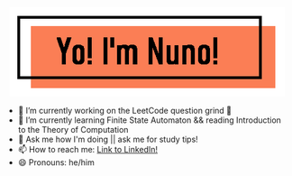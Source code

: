 
<div align="center">
<img src=https://github.com/NunoAGoncalves/NunoAGoncalves/blob/master/Banner.PNG>
</div>

- 🔭 I’m currently working on the LeetCode question grind :muscle:
- 🌱 I’m currently learning Finite State Automaton && reading Introduction to the Theory of Computation
- 💬 Ask me how I'm doing || ask me for study tips!
- 📫 How to reach me: [Link to LinkedIn!](https://www.linkedin.com/in/goncalves-925b18162/)
- 😄 Pronouns: he/him

